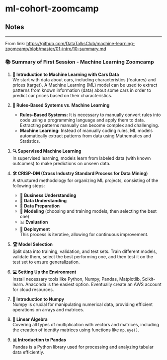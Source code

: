# ml-cohort-zoomcamp

## Notes
---
From link: https://github.com/DataTalksClub/machine-learning-zoomcamp/blob/master/01-intro/10-summary.md

### 📚 Summary of First Session - Machine Learning Zoomcamp

1. **🚗 Introduction to Machine Learning with Cars Data**  
   We start with data about cars, including characteristics (features) and prices (target). A Machine Learning (ML) model can be used to extract patterns from known information (data) about some cars in order to predict car prices based on their characteristics.

2. **🧠 Rules-Based Systems vs. Machine Learning**  
   - **Rules-Based Systems:** It is necessary to manually convert rules into code using a programming language and apply them to data. Extracting patterns manually can become complex and challenging.  
   - **Machine Learning:** Instead of manually coding rules, ML models automatically extract patterns from data using Mathematics and Statistics.

3. **🔍 Supervised Machine Learning**  
   In supervised learning, models learn from labeled data (with known outcomes) to make predictions on unseen data.

4. **🛠️ CRISP-DM (Cross Industry Standard Process for Data Mining)**  
   A structured methodology for organizing ML projects, consisting of the following steps:  
   - 💼 **Business Understanding**  
   - 🔎 **Data Understanding**  
   - 🧹 **Data Preparation**  
   - 🤖 **Modeling** (choosing and training models, then selecting the best one)  
   - 📊 **Evaluation**  
   - 🚀 **Deployment**  
   This process is iterative, allowing for continuous improvement.

5. **🏆 Model Selection**  
   Split data into training, validation, and test sets. Train different models, validate them, select the best performing one, and then test it on the test set to ensure generalization.

6. **💻 Setting Up the Environment**  
   Install necessary tools like Python, Numpy, Pandas, Matplotlib, Scikit-learn. Anaconda is the easiest option. Eventually create an AWS account for cloud resources.

7. **🔢 Introduction to Numpy**  
   Numpy is crucial for manipulating numerical data, providing efficient operations on arrays and matrices.

8. **🔗 Linear Algebra**  
   Covering all types of multiplication with vectors and matrices, including the creation of identity matrices using functions like `np.eye()`.

9. **📊 Introduction to Pandas**  
   Pandas is a Python library used for processing and analyzing tabular data efficiently.
